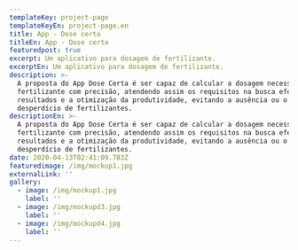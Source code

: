 ```yaml
---
templateKey: project-page
templateKeyEn: project-page.en
title: App - Dose certa
titleEn: App - Dose certa
featuredpost: true
excerpt: Um aplicativo para dosagem de fertilizante.
excerptEn: Um aplicativo para dosagem de fertilizante.
description: >-
  A proposta do App Dose Certa é ser capaz de calcular a dosagem necessária de
  fertilizante com precisão, atendendo assim os requisitos na busca efetiva dos
  resultados e a otimização da produtividade, evitando a ausência ou o
  desperdício de fertilizantes.
descriptionEn: >-
  A proposta do App Dose Certa é ser capaz de calcular a dosagem necessária de
  fertilizante com precisão, atendendo assim os requisitos na busca efetiva dos
  resultados e a otimização da produtividade, evitando a ausência ou o
  desperdício de fertilizantes.
date: 2020-04-13T02:41:09.783Z
featuredimage: /img/mockup1.jpg
externalLink: ''
gallery:
  - image: /img/mockup1.jpg
    label: ''
  - image: /img/mockupd3.jpg
    label: ''
  - image: /img/mockupd4.jpg
    label: ''
---
```


